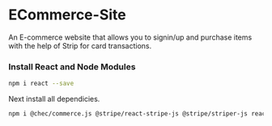 # ECommerce-Site
An E-commerce website that allows you to signin/up and purchase items with the help of Strip for card transactions.

### Install React and Node Modules
```bash
npm i react --save
```

Next install all dependicies.
```bash
npm i @chec/commerce.js @stripe/react-stripe-js @stripe/striper-js react-router-dom react-hook-form
```
